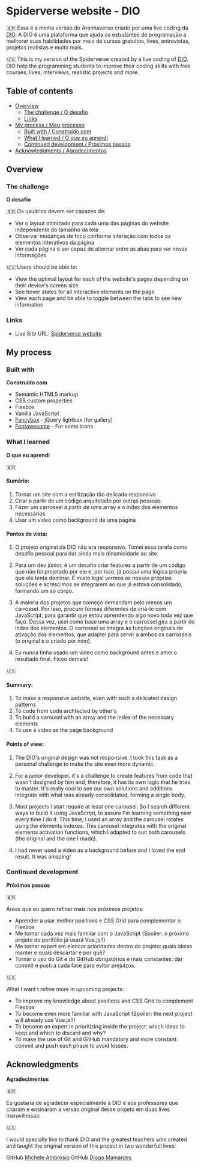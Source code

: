 # Spiderverse website - DIO 

🇧🇷 Essa é a minha versão do Aranhaverso criado por uma live coding da [DIO](https://www.dio.me). A DIO é uma plataforma que ajuda os estudantes de programação a melhorar suas habilidades por meio de cursos gratuitos, lives, entrevistas, projetos realistas e muito mais. 

🇺🇸 This is my version of the Spiderverse created by a live coding of [DIO](https://www.dio.me). DIO help the programming students to improve their coding skills with free courses, lives, interviews, realistic projects and more. 

## Table of contents

- [Overview](#overview)
  - [The challenge / O desafio](#the-challenge)
  - [Links](#links)
- [My process / Meu processo](#my-process)
  - [Built with / Construído com](#built-with)
  - [What I learned / O que eu aprendi](#what-i-learned)
  - [Continued development / Próximos passos](#continued-development)
- [Acknowledgments / Agradecimentos](#acknowledgments)

## Overview

### The challenge

**O desafio**

🇧🇷 Os usuários devem ser capazes de:

- Ver o layout otimizado para cada uma das páginas do website independente do tamanho da tela
- Observar mudanças de foco conforme interação com todos os elementos interativos da página
- Ver cada página e ser capaz de alternar entre as abas para ver novas informações

🇺🇸 Users should be able to:

- View the optimal layout for each of the website's pages depending on their device's screen size
- See hover states for all interactive elements on the page
- View each page and be able to toggle between the tabs to see new information

### Links

- Live Site URL: [Spiderverse website](https://beatrizaguillera.github.io/Spiderverse-website/)

## My process

### Built with

**Construído com**

- Semantic HTML5 markup
- CSS custom properties
- Flexbox
- Vanilla JavaScript
- [Fancybox](https://fancyapps.com/docs/ui/fancybox/) - jQuery lightbox (for gallery)
- [Fontawesome](https://fontawesome.com) - For some icons

### What I learned

**O que eu aprendi**

🇧🇷 

#### Sumário: 
1. Tornar um site com a estilização tão delicada responsivo
2. Criar a partir de um código arquitetado por outras pessoas
3. Fazer um carrossel a partir de uma array e o index dos elementos necessários
4. Usar um vídeo como background de uma página

#### Pontos de vista:
1. O projeto original da DIO não era responsivo. Tomei essa tarefa como desafio pessoal para dar ainda mais dinamicidade ao site.

2. Para um dev júnior, é um desafio criar features a partir de um código que não foi projetado por ele e, por isso, já possui uma lógica própria que ele tenta dominar. É muito legal vermos as nossas próprias soluções e acréscimos se integrarem ao que já estava consolidado, formando um só corpo.

3. A maioria dos projetos que começo demandam pelo menos um carrossel. Por isso, procuro formas diferentes de criá-lo com JavaScript, para garantir que estou aprendendo algo novo toda vez que faço. Dessa vez, usei como base uma array e o carrossel gira a partir do index dos elementos. O carrossel se integra às funções originais de ativação dos elementos, que adaptei para servir a ambos os carrosseis (o original e o criado por mim).   

4. Eu nunca tinha usado um vídeo como background antes e amei o resultado final. Ficou demais!

🇺🇸

#### Summary:
1. To make a responsive website, even with such a delicated design patterns
2. To code from code archtected by other's
3. To build a carousel with an array and the index of the necessary elements
4. To use a video as the page background

#### Points of view:
1. The DIO's original design was not responsive. I took this task as a personal challenge to make the site even more dynamic.

2. For a junior developer, it's a challenge to create features from code that wasn't designed by him and, therefore, it has its own logic that he tries to master. It's really cool to see our own solutions and additions integrate with what was already consolidated, forming a single body.

3. Most projects I start require at least one carousel. So I search different ways to build it using JavaScript, to assure I'm learning something new every time I do it. This time, I used an array and the carousel rotates using the elements indexes. This carousel integrates with the original elements activation functions, which I adapted to suit both carousels (the original and the one I made).

4. I had never used a video as a background before and I loved the end result. It was amazing!

### Continued development

**Próximos passos**

🇧🇷 

Áreas que eu quero refinar mais nos próximos projetos:

- Aprender a usar melhor positions e CSS Grid para complementar o Flexbox
- Me tornar cada vez mais familiar com o JavaScript (Spoiler: o próximo projeto do portfólio já usará Vue.js!!)
- Me tornar expert em elencar prioridades dentro do projeto: quais ideias manter e quais descartar e por quê?
- Tornar o uso do Git e do GitHub obrigatórios e mais constantes: dar commit e push a cada fase para evitar prejuízos.

🇺🇸

What I want t refine more in upcoming projects:

- To improve my knowledge about positions and CSS Grid to complement Flexbox
- To become even more familiar with JavaScript (Spoiler: the next project will already use Vue.js!!)
- To become an expert in prioritizing inside the project: which ideas to keep and which to discard and why?
- To make the use of Git and GitHub mandatory and more constant: commit and push each phase to avoid losses.

## Acknowledgments

**Agradecimentos**

🇧🇷 

Eu gostaria de agradecer especialmente à DIO e aos professores que criaram e ensinaram a versão original desse projeto em duas lives maravilhosas: 

🇺🇸

I would specially like to thank DIO and the greatest teachers who created and taught the original version of this project in two wonderfull lives:

GitHub [Michele Ambrosio](https://github.com/micheleambrosio)
GitHub [Diogo Mainardes](https://github.com/diogomainardes)
